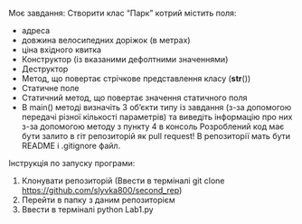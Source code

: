 Моє завдання: 
Створити клас “Парк” котрий містить поля:
- адреса
- довжина велосипедних доріжок (в метрах)
- ціна вхідного квитка
- Конструктор (із вказаними дефолтними значеннями)
- Деструктор
- Метод, що повертає стрічкове представлення класу (__str__())
- Статичне поле
- Статичний метод, що повертає значення статичного поля
- В main() методі визначіть 3 об’єкти типу із завдання (з-за допомогою передачі різної кількості параметрів) та виведіть інформацію про них з-за допомогою методу з пункту 4 в консоль
Розроблений код має бути залито в гіт репозиторій як pull request! В репозиторії мать бути README і .gitignore файл. 

Інструкція по запуску програми:
1. Клонувати репозиторій (Ввести в терміналі git clone https://github.com/slyvka800/second_rep)
2. Перейти в папку з даним репозиторієм
3. Ввести в терміналі python Lab1.py
